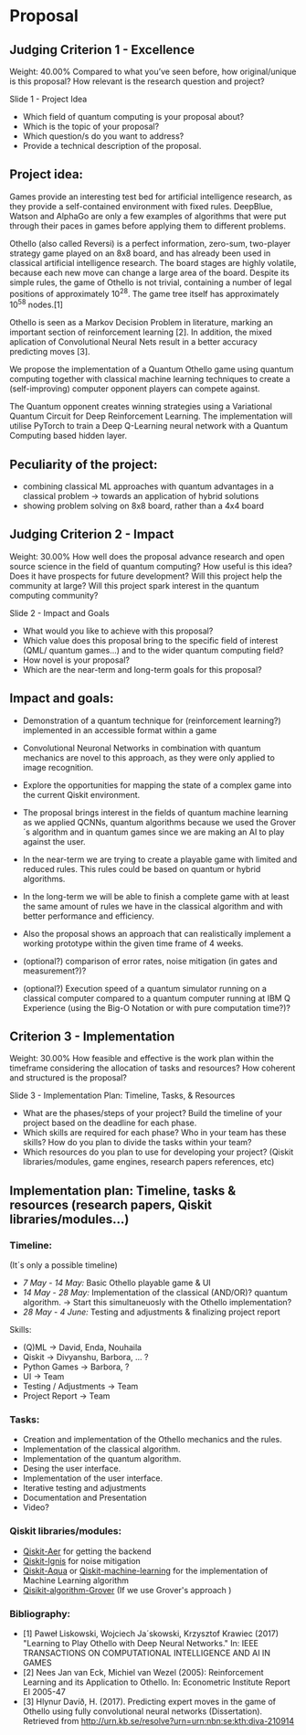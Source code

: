 # Proposal


## Judging Criterion 1 - Excellence
Weight: 40.00%
Compared to what you’ve seen before, how original/unique is this proposal? 
How relevant is the research question and project?

Slide 1 - Project Idea
- Which field of quantum computing is your proposal about? 
- Which is the topic of your proposal? 
- Which question/s do you want to address? 
- Provide a technical description of the proposal. 

## Project idea:
Games provide an interesting test bed for artificial intelligence research, as they provide a self-contained environment with fixed rules. DeepBlue, Watson and AlphaGo are only a few examples of algorithms that were put through their paces in games before applying them to different problems.

Othello (also called Reversi) is a perfect information, zero-sum, two-player strategy game played on an 8x8 board, and has already been used in classical artificial intelligence research. The board stages are highly volatile, because each new move can change a large area of the board. Despite its simple rules, the game of Othello is not trivial, containing a number of legal positions of approximately 10<sup>28</sup>. The game tree itself has approximately 10<sup>58</sup> nodes.[1]

Othello is seen as a Markov Decision Problem in literature, marking an important section of reinforcement learning [2]. In addition, the mixed aplication of Convolutional Neural Nets result in a better accuracy predicting moves [3].

We propose the implementation of a Quantum Othello game using quantum computing together with classical machine learning techniques to create a (self-improving) computer opponent players can compete against.

The Quantum opponent creates winning strategies using a Variational Quantum Circuit for Deep Reinforcement Learning.  The implementation will utilise PyTorch to train a Deep Q-Learning neural network with a Quantum Computing based hidden layer.  


## Peculiarity of the project:
- combining classical ML approaches with quantum advantages in a classical problem -> towards an application of hybrid solutions
- showing problem solving on 8x8 board, rather than a 4x4 board



## Judging Criterion 2 - Impact
Weight: 30.00%
How well does the proposal advance research and open source science in the field of quantum computing? 
How useful is this idea? Does it have prospects for future development? 
Will this project help the community at large? Will this project spark interest in the quantum computing community?


Slide 2 - Impact and Goals
- What would you like to achieve with this proposal? 
- Which value does this proposal bring to the specific field of interest (QML/ quantum games...) and to the wider quantum computing field? 
- How novel is your proposal? 
- Which are the near-term and long-term goals for this proposal?   

## Impact and goals:

- Demonstration of a quantum technique for (reinforcement learning?) implemented in an accessible format within a game

- Convolutional Neuronal Networks in combination with quantum mechanics are novel to this approach, as they were only applied to image recognition.

- Explore the opportunities for mapping the state of a complex game into the current Qiskit environment.

- The proposal brings interest in the fields of quantum machine learning as we applied QCNNs, quantum algorithms because we used the Grover´s algorithm and in quantum games since we are making an AI to play against the user.

- In the near-term we are trying to create a playable game with limited and reduced rules. This rules could be based on quantum or hybrid algorithms. 

- In the long-term we will be able to finish a complete game with at least the same amount of rules we have in the classical algorithm and with better performance and efficiency.

- Also the proposal shows an approach that can realistically implement a working prototype within the given time frame of 4 weeks. 
- (optional?) comparison of error rates, noise mitigation (in gates and measurement?)?

- (optional?) Execution speed of a quantum simulator running on a classical computer compared to a quantum computer running at IBM Q Experience (using the Big-O Notation or with pure computation time?)?

## Criterion 3 - Implementation
Weight: 30.00%
How feasible and effective is the work plan within the timeframe considering the allocation of tasks and resources?
How coherent and structured is the proposal? 

Slide 3 - Implementation Plan: Timeline, Tasks, & Resources
- What are the phases/steps of your project? Build the timeline of your project based on the deadline for each phase.
- Which skills are required for each phase? Who in your team has these skills? How do you plan to divide the tasks within your team? 
- Which resources do you plan to use for developing your project? (Qiskit libraries/modules, game engines, research papers references, etc) 

## Implementation plan: Timeline, tasks & resources (research papers, Qiskit libraries/modules...)

### Timeline:
(It´s only a possible timeline)
- *7  May - 14 May:* Basic Othello playable game & UI 
- *14 May - 28 May:* Implementation of the classical (AND/OR)? quantum algorithm. -> Start this simultaneuosly with the Othello implementation?
- *28 May - 4 June:* Testing and adjustments & finalizing project report

Skills: 
- (Q)ML -> David, Enda, Nouhaila
- Qiskit -> Divyanshu, Barbora, ... ?
- Python Games -> Barbora, ?
- UI -> Team
- Testing / Adjustments -> Team 
- Project Report -> Team 

### Tasks:
- Creation and implementation of the Othello mechanics and the rules.
- Implementation of the classical algorithm.
- Implementation of the quantum algorithm.
- Desing the user interface.
- Implementation of the user interface.
- Iterative testing and adjustments
- Documentation and Presentation
- Video? 

### Qiskit libraries/modules: 
- [Qiskit-Aer](https://qiskit.org/documentation/apidoc/aer.html) for getting the backend 
- [Qiskit-Ignis](https://qiskit.org/documentation/apidoc/ignis.html?highlight=ignis#module-qiskit.ignis) for noise mitigation
- [Qiskit-Aqua](https://qiskit.org/documentation/apidoc/qiskit_aqua.html) or [Qiskit-machine-learning](https://qiskit.org/documentation/machine-learning/apidocs/qiskit_machine_learning.html#qiskit-s-machine-learning-module-qiskit-machine-learning) for the implementation of Machine Learning algorithm
- [Qisikit-algorithm-Grover](https://qiskit.org/documentation/stubs/qiskit.algorithms.Grover.html?highlight=grover#qiskit.algorithms.Grover) (If we use Grover's approach )



### Bibliography:
- [1] Paweł Liskowski, Wojciech Ja´skowski, Krzysztof Krawiec (2017) "Learning to Play Othello with Deep Neural
Networks." In: IEEE TRANSACTIONS ON COMPUTATIONAL INTELLIGENCE AND AI IN GAMES
- [2] Nees Jan van Eck, Michiel van Wezel (2005): Reinforcement Learning and its Application to Othello. In: Econometric Institute Report EI 2005-47
- [3] Hlynur Davíð, H. (2017). Predicting expert moves in the game of Othello using fully convolutional neural networks (Dissertation). Retrieved from http://urn.kb.se/resolve?urn=urn:nbn:se:kth:diva-210914

